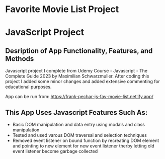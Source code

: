 # Favorite Movie List Project
# JavaScript Project
## Desription of App Functionality, Features, and Methods

Javascript project I complete from Udemy Course - Javascript - The Complete Guide 2023 by Maximilian Schwarzmuller. After coding this project I added some minor changes and added extensive commenting for educational purposes.

App can be run from: https://frank-pechar-js-fav-movie-list.netlify.app/

## This App Uses Javascript Features Such As:

- Basic DOM manipulation and data entry using modals and class manipulation
- Tested and used varous DOM traversal and selection techniques
- Removed event listener on bound function by recreating DOM element and pointing to new element for new event listener therby letting old event listener become garbage collected
